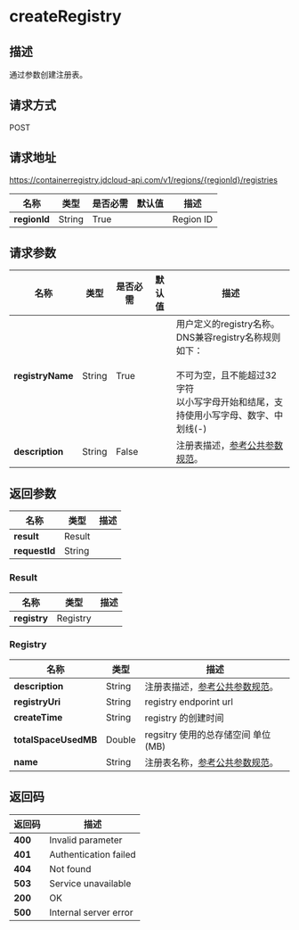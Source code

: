 # createRegistry


## 描述
通过参数创建注册表。


## 请求方式
POST

## 请求地址
https://containerregistry.jdcloud-api.com/v1/regions/{regionId}/registries

|名称|类型|是否必需|默认值|描述|
|---|---|---|---|---|
|**regionId**|String|True| |Region ID|

## 请求参数
|名称|类型|是否必需|默认值|描述|
|---|---|---|---|---|
|**registryName**|String|True| |用户定义的registry名称。<br> DNS兼容registry名称规则如下：<br> <br> 不可为空，且不能超过32字符 <br> 以小写字母开始和结尾，支持使用小写字母、数字、中划线(-)<br>|
|**description**|String|False| |注册表描述，<a href="https://www.jdcloud.com/help/detail/3870/isCatalog/1">参考公共参数规范</a>。<br>|


## 返回参数
|名称|类型|描述|
|---|---|---|
|**result**|Result| |
|**requestId**|String| |

### Result
|名称|类型|描述|
|---|---|---|
|**registry**|Registry| |
### Registry
|名称|类型|描述|
|---|---|---|
|**description**|String|注册表描述，<a href="https://www.jdcloud.com/help/detail/3870/isCatalog/1">参考公共参数规范</a>。|
|**registryUri**|String|registry endporint url|
|**createTime**|String|registry 的创建时间|
|**totalSpaceUsedMB**|Double|regsitry 使用的总存储空间 单位 (MB)|
|**name**|String|注册表名称，<a href="https://www.jdcloud.com/help/detail/3870/isCatalog/1">参考公共参数规范</a>。|

## 返回码
|返回码|描述|
|---|---|
|**400**|Invalid parameter|
|**401**|Authentication failed|
|**404**|Not found|
|**503**|Service unavailable|
|**200**|OK|
|**500**|Internal server error|
